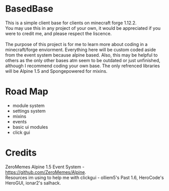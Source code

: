 # BasedBase
This is a simple client base for clients on minecraft forge 1.12.2. <br />
You may use this in any project of your own, it would be appreciated if you were to credit me, and please respect the liscence. <br />
<br />
The purpose of this project is for me to learn more about coding in a minecraft/forge enviorment. Everything here will be custom coded aside from the event system because alpine based. Also, this may be helpful to others as the only other bases atm seem to be outdated or just unfinished, although I recommend coding your own base. The only refrenced libraries will be Alpine 1.5 and Spongepowered for mixins. <br />
# Road Map 
- module system
- settings system
- mixins
- events
- basic ui modules
- click gui
# Credits
ZeroMemes Alpine 1.5 Event System - https://github.com/ZeroMemes/Alpine. <br />
Resources im using to help me with clickgui - olliem5's Past 1.6, HeroCode's HeroGUI, ionar2's salhack.
